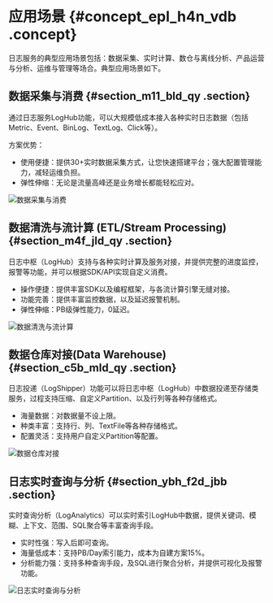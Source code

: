 # 应用场景 {#concept_epl_h4n_vdb .concept}

日志服务的典型应用场景包括：数据采集、实时计算、数仓与离线分析、产品运营与分析、运维与管理等场合。典型应用场景如下。

## 数据采集与消费 {#section_m11_bld_qy .section}

通过日志服务LogHub功能，可以大规模低成本接入各种实时日志数据（包括Metric、Event、BinLog、TextLog、Click等）。

方案优势：

-   使用便捷：提供30+实时数据采集方式，让您快速搭建平台；强大配置管理能力，减轻运维负担。
-   弹性伸缩：无论是流量高峰还是业务增长都能轻松应对。

![](images/2369_zh-CN.png "数据采集与消费")

## 数据清洗与流计算 \(ETL/Stream Processing\) {#section_m4f_jld_qy .section}

日志中枢（LogHub）支持与各种实时计算及服务对接，并提供完整的进度监控，报警等功能，并可以根据SDK/API实现自定义消费。

-   操作便捷：提供丰富SDK以及编程框架，与各流计算引擎无缝对接。
-   功能完善：提供丰富监控数据，以及延迟报警机制。
-   弹性伸缩：PB级弹性能力，0延迟。

![](images/2370_zh-CN.png "数据清洗与流计算")

## 数据仓库对接\(Data Warehouse\) {#section_c5b_mld_qy .section}

日志投递（LogShipper）功能可以将日志中枢（LogHub）中数据投递至存储类服务，过程支持压缩、自定义Partition、以及行列等各种存储格式。

-   海量数据：对数据量不设上限。
-   种类丰富：支持行、列、TextFile等各种存储格式。
-   配置灵活：支持用户自定义Partition等配置。

![](images/2371_zh-CN.png "数据仓库对接")

## 日志实时查询与分析 {#section_ybh_f2d_jbb .section}

实时查询分析（LogAnalytics）可以实时索引LogHub中数据，提供关键词、模糊、上下文、范围、SQL聚合等丰富查询手段。

-   实时性强：写入后即可查询。
-   海量低成本：支持PB/Day索引能力，成本为自建方案15%。
-   分析能力强：支持多种查询手段，及SQL进行聚合分析，并提供可视化及报警功能。

![](images/2372_zh-CN.png "日志实时查询与分析")

